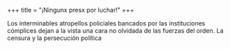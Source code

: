 +++
title = "¡Ningunx presx por luchar!"
+++

Los interminables atropellos policiales bancados por las instituciones cómplices
dejan a la vista una cara no olvidada de las fuerzas del orden.
La censura y la persecución política 

